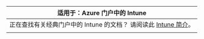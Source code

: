 |                                                           适用于：Azure 门户中的 Intune                                                            |
|-------------------------------------------------------------------------------------------------------------------------------------------------------------|
| 正在查找有关经典门户中的 Intune 的文档？ 请阅读此 [Intune 简介](/intune/introduction-intune?toc=/intune-classic/toc.json)。 |
|                                                                                                                                                             |

